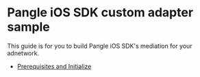 # Pangle iOS SDK custom adapter sample

This guide is for you to build Pangle iOS SDK's mediation for your adnetwork.


- [Prerequisites and Initialize](manual/1_prerequisites_initialize.md)
